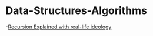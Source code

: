 # Data-Structures-Algorithms

-[Recursion Explained with real-life ideology](https://oreosblog.hashnode.dev/recursion-explained-with-real-life-ideology)
